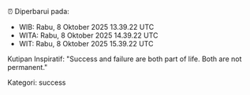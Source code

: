 ⏰ Diperbarui pada:
- WIB: Rabu, 8 Oktober 2025 13.39.22 UTC
- WITA: Rabu, 8 Oktober 2025 14.39.22 UTC
- WIT: Rabu, 8 Oktober 2025 15.39.22 UTC

Kutipan Inspiratif:
"Success and failure are both part of life. Both are not permanent."


Kategori: success

